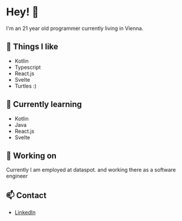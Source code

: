 # Hey! :wave: 

I'm an 21 year old programmer currently living in Vienna. 

## :turtle: Things I like

- Kotlin
- Typescript
- React.js
- Svelte
- Turtles :)

## :blue_book: Currently learning

- Kotlin
- Java
- React.js
- Svelte

## :rocket: Working on

Currently I am employed at dataspot. and working there as a software engineer

## :mailbox: Contact
  
  - [LinkedIn](https://www.linkedin.com/in/christoph-kainz-4b37271ba/)
